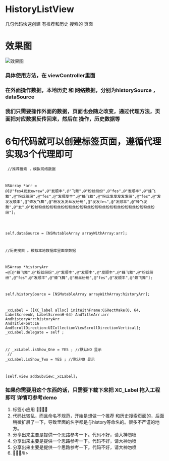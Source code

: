 # HistoryListView
几句代码快速创建 有推荐和历史 搜索的 页面
<h1>效果图</h1>
<img src = "https://github.com/cgmsuccess/HistoryListView/blob/master/test.gif">效果图</ima>

<h3>具体使用方法，在 viewController里面 </h3>

<h3>在外面操作数据，本地历史 和 网络数据，分别为historySource ，dataSource</h3>

<h3>我们只需要操作外面的数据，页面也会随之改变，通过代理方法，页面把对应数据反传回来，然后在
操作，历史数据等
</h3>

</hr>

<h1>6句代码就可以创建标签页面，遵循代理实现3个代理即可</h1>

<code> //推荐搜索 ，模拟网络数据


NSArray *arr = @[@"fes4发发ewrew",@"发顺丰",@"飞舞",@"粉丝纷纷",@"fes",@"发顺丰",@"蜂飞舞",@"粉丝纷纷",@"fes",@"发顺发丰",@"蜂飞舞",@"粉丝发发发发发纷",@"fes",@"发发发顺丰",@"蜂发飞舞",@"粉发发发丝发纷纷",@"发发fes",@"发顺丰",@"蜂飞发舞",@"发",@"粉丝粉丝纷纷粉丝纷纷粉丝纷纷粉丝纷纷粉丝纷纷粉丝纷纷粉丝纷纷粉丝纷纷"];
<br/>

self.dataSource = [NSMutableArray arrayWithArray:arr];

//历史搜索 。模拟本地数据库里面拿数据

NSArray *historyArr =@[@"蜂飞舞",@"粉丝纷纷",@"发顺丰",@"发顺丰",@"发顺丰",@"蜂飞舞",@"粉丝纷纷",@"fes",@"发顺丰",@"蜂飞舞",@"粉丝纷纷",@"fes",@"发顺丰",@"蜂飞舞"];

self.historySource = [NSMutableArray arrayWithArray:historyArr];

_xcLabel = [[XC_label alloc] initWithFrame:CGRectMake(0, 64, LabelScreenW, LabelScreenH-64) AndTitleArr:arr AndhistoryArr:historyArr AndTitleFont:16 AndScrollDirection:UICollectionViewScrollDirectionVertical];
_xcLabel.delegate = self ;

//    _xcLabel.isShow_One = YES ;  //默认NO 显示 
<br/>
//    _xcLabel.isShow_Two = YES ; //默认NO 显示

[self.view addSubview:_xcLabel];
</code>


<h3>
    如果你需要用这个东西的话，只需要下载下来把 XC_Label 拖入工程即可
    详情可参考demo

</h3>

<ol>
<li>标签小应用 😬😬😬😬</li>
<li>代码比较乱，而且命名不规范，开始是想做一个推荐 和历史搜索页面的，后面稍微扩展了一下，导致里面的名字都是与history等命名的。很多不严谨的地方。</li>
<li>分享出来主要是提供一个思路参考一下。代码不好，请大神勿喷</li>
<li>分享出来主要是提供一个思路参考一下。代码不好，请大神勿喷</li>
<li>分享出来主要是提供一个思路参考一下。代码不好，请大神勿喷</li>
<li>🤗😰🤗/li>

</ol>
